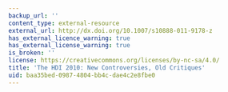 ```yaml
---
backup_url: ''
content_type: external-resource
external_url: http://dx.doi.org/10.1007/s10888-011-9178-z
has_external_licence_warning: true
has_external_license_warning: true
is_broken: ''
license: https://creativecommons.org/licenses/by-nc-sa/4.0/
title: 'The HDI 2010: New Controversies, Old Critiques'
uid: baa35bed-0987-4804-bb4c-dae4c2e8fbe0
---
```

